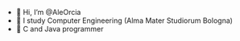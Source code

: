 - 👋 Hi, I’m @AleOrcia
- 👀 I study Computer Engineering (Alma Mater Studiorum Bologna)
- 🌱 C and Java programmer
